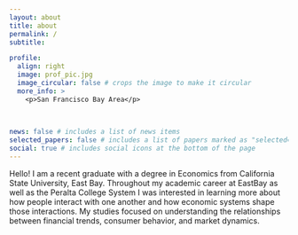```yaml
---
layout: about
title: about
permalink: /
subtitle: 

profile:
  align: right
  image: prof_pic.jpg
  image_circular: false # crops the image to make it circular
  more_info: >
    <p>San Francisco Bay Area</p>
    
    

news: false # includes a list of news items
selected_papers: false # includes a list of papers marked as "selected={true}"
social: true # includes social icons at the bottom of the page
---
```

Hello! I am a recent graduate with a degree in Economics from California State University, East Bay. Throughout my academic career at EastBay as well as the Peralta College System I was interested in learning more about how people interact with one another and how economic systems shape those interactions. My studies focused on understanding the relationships between financial trends, consumer behavior, and market dynamics. 








